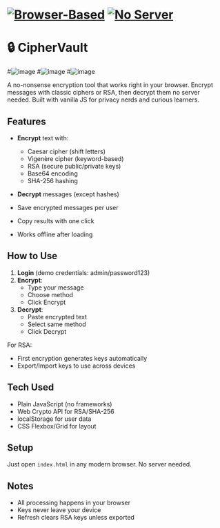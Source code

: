 # [![Browser-Based](https://img.shields.io/badge/Runs%20In-Browser-blue)](https://developer.mozilla.org/en-US/docs/Web/API/Web_Crypto_API)  [![No Server](https://img.shields.io/badge/No%20Server%20Needed-success)](https://en.wikipedia.org/wiki/Client-side_encryption)

# 🔒 CipherVault
#![image](https://github.com/user-attachments/assets/900db769-c716-42f6-9965-92e8560bf93a)
#![image](https://github.com/user-attachments/assets/407ec8da-50f9-491f-8233-1dbb4ad1aa68)
#![image](https://github.com/user-attachments/assets/a441ff63-5c3c-47b7-8858-f7016df5caec)


A no-nonsense encryption tool that works right in your browser. Encrypt messages with classic ciphers or RSA, then decrypt them no server needed. Built with vanilla JS for privacy nerds and curious learners.

## Features

- **Encrypt** text with:
  - Caesar cipher (shift letters)
  - Vigenère cipher (keyword-based)
  - RSA (secure public/private keys)
  - Base64 encoding
  - SHA-256 hashing

- **Decrypt** messages (except hashes)
- Save encrypted messages per user
- Copy results with one click
- Works offline after loading

## How to Use

1. **Login** (demo credentials: admin/password123)
2. **Encrypt**:
   - Type your message
   - Choose method
   - Click Encrypt
3. **Decrypt**:
   - Paste encrypted text
   - Select same method
   - Click Decrypt

For RSA:
- First encryption generates keys automatically
- Export/Import keys to use across devices

## Tech Used

- Plain JavaScript (no frameworks)
- Web Crypto API for RSA/SHA-256
- localStorage for user data
- CSS Flexbox/Grid for layout

## Setup

Just open `index.html` in any modern browser. No server needed.

## Notes

- All processing happens in your browser
- Keys never leave your device
- Refresh clears RSA keys unless exported

